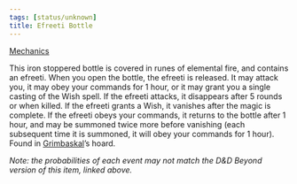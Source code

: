 ```yaml
---
tags: [status/unknown]
title: Efreeti Bottle
---
```



[Mechanics](https://www.dndbeyond.com/magic-items/4629-efreeti-bottle)

This iron stoppered bottle is covered in runes of elemental fire, and contains an efreeti. When you open the bottle, the efreeti is released. It may attack you, it may obey your commands for 1 hour, or it may grant you a single casting of the Wish spell. If the efreeti attacks, it disappears after 5 rounds or when killed. If the efreeti grants a Wish, it vanishes after the magic is complete. If the efreeti obeys your commands, it returns to the bottle after 1 hour, and may be summoned twice more before vanishing (each subsequent time it is summoned, it will obey your commands for 1 hour). Found in [Grimbaskal](<../../../../people/other-nonhumans/mezzar.md>)’s hoard.

*Note: the probabilities of each event may not match the D&D Beyond version of this item, linked above.*